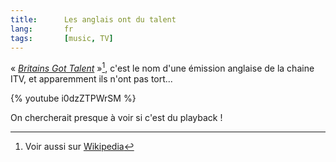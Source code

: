```yaml
---
title:      Les anglais ont du talent
lang:       fr
tags:       [music, TV]
---
```


« [*Britains Got Talent*](http://talent.itv.com/) »[^1], c'est le nom d'une émission anglaise de la chaine ITV, et apparemment ils n'ont pas tort...

[^1]: Voir aussi sur [Wikipedia](http://en.wikipedia.org/wiki/Britain's_Got_Talent)

{% youtube i0dzZTPWrSM %}

On chercherait presque à voir si c'est du playback !

